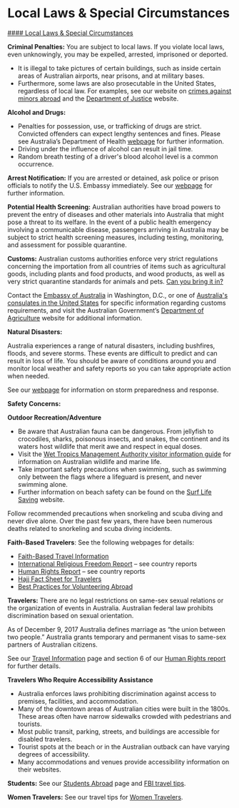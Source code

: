 # Local Laws & Special Circumstances

[#### Local Laws & Special Circumstances](javascript:void(0); "Local Laws & Special Circumstances")

**Criminal Penalties:** You are subject to local laws. If you violate local laws, even unknowingly, you may be expelled, arrested, imprisoned or deported.

* It is illegal to take pictures of certain buildings, such as inside certain areas of Australian airports, near prisons, and at military bases.
* Furthermore, some laws are also prosecutable in the United States, regardless of local law. For examples, see our website on [crimes against minors abroad](http://travel.state.gov/content/passports/en/emergencies/arrest/criminalpenalties.html) and the [Department of Justice](https://www.justice.gov/) website.

**Alcohol and Drugs:**

* Penalties for possession, use, or trafficking of drugs are strict. Convicted offenders can expect lengthy sentences and fines. Please see Australia’s Department of Health [webpage](https://www.health.gov.au/topics/drugs/about-drugs/drug-laws-in-australia) for further information.
* Driving under the influence of alcohol can result in jail time.
* Random breath testing of a driver's blood alcohol level is a common occurrence.

**Arrest Notification:** If you are arrested or detained, ask police or prison officials to notify the U.S. Embassy immediately. See our [webpage](http://travel.state.gov/content/passports/english/emergencies/arrest.html) for further information.

**Potential Health Screening:** Australian authorities have broad powers to prevent the entry of diseases and other materials into Australia that might pose a threat to its welfare. In the event of a public health emergency involving a communicable disease, passengers arriving in Australia may be subject to strict health screening measures, including testing, monitoring, and assessment for possible quarantine.

**Customs:** Australian customs authorities enforce very strict regulations concerning the importation from all countries of items such as agricultural goods, including plants and food products, and wood products, as well as very strict quarantine standards for animals and pets. [Can you bring it in?](https://www.abf.gov.au/entering-and-leaving-australia/can-you-bring-it-in/list-of-items)

Contact the [Embassy of Australia](https://usa.embassy.gov.au/) in Washington, D.C., or one of [Australia's consulates in the United States](https://usa.embassy.gov.au/our-locations) for specific information regarding customs requirements, and visit the Australian Government’s [Department of Agriculture](https://www.agriculture.gov.au/) website for additional information.

**Natural Disasters:**

Australia experiences a range of natural disasters, including bushfires, floods, and severe storms. These events are difficult to predict and can result in loss of life. You should be aware of conditions around you and monitor local weather and safety reports so you can take appropriate action when needed.

See our [webpage](https://travel.state.gov/content/travel/en/international-travel/before-you-go/crisis_and_disaster_abroad_be_ready.html) for information on storm preparedness and response.

**Safety Concerns:**

**Outdoor Recreation/Adventure**

* Be aware that Australian fauna can be dangerous. From jellyfish to crocodiles, sharks, poisonous insects, and snakes, the continent and its waters host wildlife that merit awe and respect in equal doses.
* Visit the [Wet Tropics Management Authority visitor information guide](https://www.wettropics.gov.au/) for information on Australian wildlife and marine life.
* Take important safety precautions when swimming, such as swimming only between the flags where a lifeguard is present, and never swimming alone.
* Further information on beach safety can be found on the [Surf Life Saving](https://sls.com.au/) website.

Follow recommended precautions when snorkeling and scuba diving and never dive alone. Over the past few years, there have been numerous deaths related to snorkeling and scuba diving incidents.

**Faith-Based Travelers**: See the following webpages for details:

* [Faith-Based Travel Information](https://travel.state.gov/content/passports/en/go/faith-based-travel.html)
* [International Religious Freedom Report](http://www.state.gov/j/drl/irf/rpt/index.htm) – see country reports
* [Human Rights Report](http://www.state.gov/j/drl/rls/hrrpt/) – see country reports
* [Hajj Fact Sheet for Travelers](http://travel.state.gov/content/passports/en/go/Hajj.html)
* [Best Practices for Volunteering Abroad](https://travel.state.gov/content/passports/en/go/volunteer.html)

**Travelers:** There are no legal restrictions on same-sex sexual relations or the organization of events in Australia. Australian federal law prohibits discrimination based on sexual orientation.

As of December 9, 2017 Australia defines marriage as “the union between two people.” Australia grants temporary and permanent visas to same-sex partners of Australian citizens.

See our [Travel Information](http://travel.state.gov/content/passports/english/go/lgbt.html) page and section 6 of our [Human Rights report](http://www.state.gov/j/drl/rls/hrrpt/) for further details.

**Travelers Who Require Accessibility Assistance**

* Australia enforces laws prohibiting discrimination against access to premises, facilities, and accommodation.
* Many of the downtown areas of Australian cities were built in the 1800s. These areas often have narrow sidewalks crowded with pedestrians and tourists.
* Most public transit, parking, streets, and buildings are accessible for disabled travelers.
* Tourist spots at the beach or in the Australian outback can have varying degrees of accessibility.
* Many accommodations and venues provide accessibility information on their websites.

**Students:** See our [Students Abroad](https://travel.state.gov/content/travel/en/international-travel/before-you-go/travelers-with-special-considerations/students.html) page and [FBI travel tips](https://www.fbi.gov/file-repository/student-travel-brochure-pdf.pdf/view).

**Women Travelers:** See our travel tips for [Women Travelers](https://travel.state.gov/content/travel/en/international-travel/before-you-go/travelers-with-special-considerations/women-travelers.html).